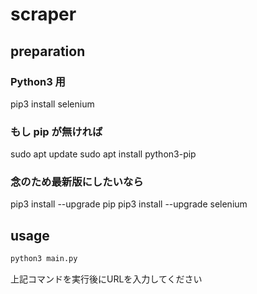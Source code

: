 # scraper

## preparation

### Python3 用

pip3 install selenium

### もし pip が無ければ
sudo apt update
sudo apt install python3-pip

### 念のため最新版にしたいなら
pip3 install --upgrade pip
pip3 install --upgrade selenium

## usage

```bash
python3 main.py
```
上記コマンドを実行後にURLを入力してください